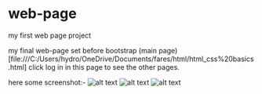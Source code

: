 # web-page
my first web page project

my final web-page set before bootstrap (main page)[file:///C:/Users/hydro/OneDrive/Documents/fares/html/html_css%20basics.html] 
click log in in this page to see the other pages.

here some screenshot:-
![alt text](C:\Users\hydro\Downloads\main_page.png)
![alt text](C:\Users\hydro\Downloads\sign_up.png)
![alt text](C:\Users\hydro\Downloads\success_page.png)
